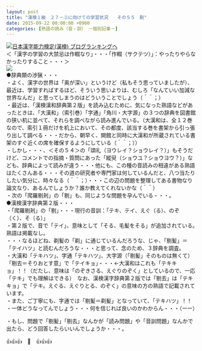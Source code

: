 ```yaml
---
layout: post
title: "漢検１級　２７－②に向けての学習状況　　その５５　剔"
date: 2015-09-22 00:00:00 +0900
categories: [熟語の読み（音・訓）　－個別記事－]
---
```


[![](/syuusyuu9701/assets/images/漢検１級-２７－②に向けての学習状況-その５５-剔-br_c_3028_1.gif)](http://blog.with2.net/link.php?1659096:3028 "日本漢字能力検定(漢検) ブログランキングへ")[日本漢字能力検定(漢検) ブログランキングへ](http://blog.with2.net/link.php?1659096:3028)  
＜「漢字の学習の大禁忌は作輟なり」・・・「作輟（サクテツ）」：やったりやらなかったりすること・・・＞  
![](/syuusyuu9701/assets/images/漢検１級-２７－②に向けての学習状況-その５５-剔-02a985d51b9e4cfaa8e0dfc25fb3ebe7.jpg)  
●辞典類の渉猟・・・  
・よく、漢字の世界は「奥が深い」というけど（私もそう思っていましたが）、最近は、学習すればするほど、そういう思いよりは、むしろ「なんていい加減な世界なんだ」と思ってしまうのはどういうことでしょう（＾＾；）  
・最近は、「漢検漢和辞典第２版」を読み込むために、気になった熟語などがあったときは、「大漢和」（索引巻）「字通」「角川・大字源」の３つの辞典を図書館の狭い机に並べて、それらを調べながら読み進んでいる。（大漢和は、全１２巻なので、索引１冊だけを机上において、その都度、該当する巻を書架から引っ張り出して調べる・・・だから、朝早く、開館と同時に大漢和が所蔵されている書架のすぐ近くの席を確保するようにしている（＾＾；））  
・しかし・・・、＜その５４＞の「頌礼（ヨウレイ？ショウレイ？）」もそうだけど、コメントでの指摘・質問にあった「縱臾（ショウユ？ショウヨウ？）」なども、辞典によって読みが違う・・・他にも、この種の音読みの相違がある熟語はたくさんある・・・その道の研究者や専門家は何しているんだと、八つ当たりしたい気分に、時々なる（＾＾；）・・・この辺の問題を整理してある書物なり論文なり、あるんでしょうか？誰か教えてくれないかな（＾＾）  
・次の「爬羅剔刔」の「剔」も、同じような問題を孕んでいる・・・。  
●漢検漢字辞典第２版・・・  
・「爬羅剔刔」の「剔」・・・現行の音訓：「テキ、テイ、えぐ（る）、のぞ（く）、そ（る）」  
・第２版で、音で「テイ」、意味として「そる、毛髪をそる」が追加されている。　熟語は掲載なし。  
・・・なるほどね、剃髪の「剃」に通じているんだろうな、じゃ、「剔髪」＝「テイハツ」と読むんだろうな・・・と思って、念のため、３辞典を調査。  
・大漢和「テキハツ」、字通「テキハツ」、大字源（「剔髪」そのものは無くて）「剔去＝そりおとす意」で「テイキョ」・・・←大漢和はこれも「テキキョ」！！（だたし、意味は「のぞきさる、えぐりのぞく」としているので、一応「テキ」でも理解はできる）　なお、漢検漢字辞典第２版では「剔去」は「テキキョ」で「テキ。えぐる、えぐりとる、のぞく」の意味の方の熟語で記載されています。  
・また、ご丁寧にも、字通では「剔髪＝剃髪」となっていて、「テキハツ」！！　  
・一体どうなってんでしょう・・・何を信じれば良いのかわからん・・・（ーー）  
  
・もし、問題で「剔髪」「剔去」なんかが「読み問題」や「音訓問題」なんかで出たら、どう回答したらいいんでしょうか・・・。  
  
👍👍👍　🐑　👍👍👍  
　  
  
  
  
  